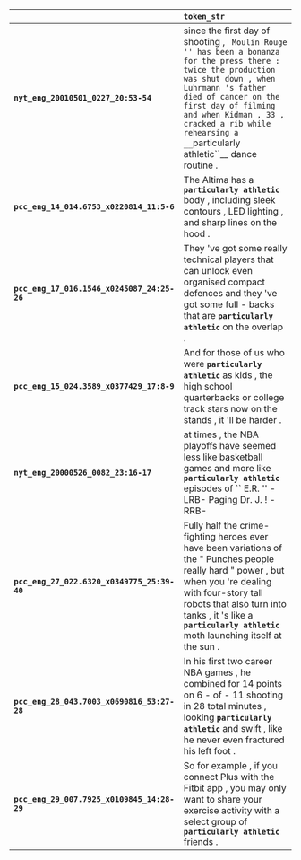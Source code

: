 |                                             | `token_str`                                                                                                                                                                                                                                                                                                 |
|:--------------------------------------------|:------------------------------------------------------------------------------------------------------------------------------------------------------------------------------------------------------------------------------------------------------------------------------------------------------------|
| **`nyt_eng_20010501_0227_20:53-54`**        | since the first day of shooting , `` Moulin Rouge '' has been a bonanza for the press there : twice the production was shut down , when Luhrmann 's father died of cancer on the first day of filming and when Kidman , 33 , cracked a rib while rehearsing a __``particularly athletic``__ dance routine . |
| **`pcc_eng_14_014.6753_x0220814_11:5-6`**   | The Altima has a __``particularly athletic``__ body , including sleek contours , LED lighting , and sharp lines on the hood .                                                                                                                                                                               |
| **`pcc_eng_17_016.1546_x0245087_24:25-26`** | They 've got some really technical players that can unlock even organised compact defences and they 've got some full - backs that are __``particularly athletic``__ on the overlap .                                                                                                                       |
| **`pcc_eng_15_024.3589_x0377429_17:8-9`**   | And for those of us who were __``particularly athletic``__ as kids , the high school quarterbacks or college track stars now on the stands , it 'll be harder .                                                                                                                                             |
| **`nyt_eng_20000526_0082_23:16-17`**        | at times , the NBA playoffs have seemed less like basketball games and more like __``particularly athletic``__ episodes of `` E.R. '' -LRB- Paging Dr. J. ! -RRB-                                                                                                                                           |
| **`pcc_eng_27_022.6320_x0349775_25:39-40`** | Fully half the crime-fighting heroes ever have been variations of the " Punches people really hard " power , but when you 're dealing with four-story tall robots that also turn into tanks , it 's like a __``particularly athletic``__ moth launching itself at the sun .                                 |
| **`pcc_eng_28_043.7003_x0690816_53:27-28`** | In his first two career NBA games , he combined for 14 points on 6 - of - 11 shooting in 28 total minutes , looking __``particularly athletic``__ and swift , like he never even fractured his left foot .                                                                                                  |
| **`pcc_eng_29_007.7925_x0109845_14:28-29`** | So for example , if you connect Plus with the Fitbit app , you may only want to share your exercise activity with a select group of __``particularly athletic``__ friends .                                                                                                                                 |